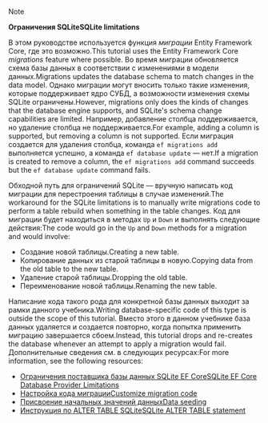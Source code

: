 > [!NOTE]
> 
> <span data-ttu-id="086b0-101">**Ограничения SQLite**</span><span class="sxs-lookup"><span data-stu-id="086b0-101">**SQLite limitations**</span></span>
>
> <span data-ttu-id="086b0-102">В этом руководстве используется функция *миграции* Entity Framework Core, где это возможно.</span><span class="sxs-lookup"><span data-stu-id="086b0-102">This tutorial uses the Entity Framework Core *migrations* feature where possible.</span></span> <span data-ttu-id="086b0-103">Во время миграции обновляется схема базы данных в соответствии с изменениями в модели данных.</span><span class="sxs-lookup"><span data-stu-id="086b0-103">Migrations updates the database schema to match changes in the data model.</span></span> <span data-ttu-id="086b0-104">Однако миграции могут вносить только такие изменения, которые поддерживает ядро СУБД, а возможности изменения схемы SQLite ограничены.</span><span class="sxs-lookup"><span data-stu-id="086b0-104">However, migrations only does the kinds of changes that the database engine supports, and SQLite's schema change capabilities are limited.</span></span> <span data-ttu-id="086b0-105">Например, добавление столбца поддерживается, но удаление столбца не поддерживается.</span><span class="sxs-lookup"><span data-stu-id="086b0-105">For example, adding a column is supported, but removing a column is not supported.</span></span> <span data-ttu-id="086b0-106">Если миграция создается для удаления столбца, команда `ef migrations add` выполняется успешно, а команда `ef database update` — нет.</span><span class="sxs-lookup"><span data-stu-id="086b0-106">If a migration is created to remove a column, the `ef migrations add` command succeeds but the `ef database update` command fails.</span></span> 
>
> <span data-ttu-id="086b0-107">Обходной путь для ограничений SQLite — вручную написать код миграции для перестроения таблицы в случае изменений.</span><span class="sxs-lookup"><span data-stu-id="086b0-107">The workaround for the SQLite limitations is to manually write migrations code to perform a table rebuild when something in the table changes.</span></span> <span data-ttu-id="086b0-108">Код для миграции будет находиться в методах `Up` и `Down` и выполнять следующие действия:</span><span class="sxs-lookup"><span data-stu-id="086b0-108">The code would go in the `Up` and `Down` methods for a migration and would involve:</span></span>
>
> * <span data-ttu-id="086b0-109">Создание новой таблицы.</span><span class="sxs-lookup"><span data-stu-id="086b0-109">Creating a new table.</span></span>
> * <span data-ttu-id="086b0-110">Копирование данных из старой таблицы в новую.</span><span class="sxs-lookup"><span data-stu-id="086b0-110">Copying data from the old table to the new table.</span></span>
> * <span data-ttu-id="086b0-111">Удаление старой таблицы.</span><span class="sxs-lookup"><span data-stu-id="086b0-111">Dropping the old table.</span></span>
> * <span data-ttu-id="086b0-112">Переименование новой таблицы.</span><span class="sxs-lookup"><span data-stu-id="086b0-112">Renaming the new table.</span></span>
>
> <span data-ttu-id="086b0-113">Написание кода такого рода для конкретной базы данных выходит за рамки данного учебника.</span><span class="sxs-lookup"><span data-stu-id="086b0-113">Writing database-specific code of this type is outside the scope of this tutorial.</span></span> <span data-ttu-id="086b0-114">Вместо этого в данном учебнике база данных удаляется и создается повторно, когда попытка применить миграцию завершается сбоем.</span><span class="sxs-lookup"><span data-stu-id="086b0-114">Instead, this tutorial drops and re-creates the database whenever an attempt to apply a migration would fail.</span></span> <span data-ttu-id="086b0-115">Дополнительные сведения см. в следующих ресурсах:</span><span class="sxs-lookup"><span data-stu-id="086b0-115">For more information, see the following resources:</span></span>
>
> * [<span data-ttu-id="086b0-116">Ограничения поставщика базы данных SQLite EF Core</span><span class="sxs-lookup"><span data-stu-id="086b0-116">SQLite EF Core Database Provider Limitations</span></span>](/ef/core/providers/sqlite/limitations)
> * [<span data-ttu-id="086b0-117">Настройка кода миграции</span><span class="sxs-lookup"><span data-stu-id="086b0-117">Customize migration code</span></span>](/ef/core/managing-schemas/migrations/#customize-migration-code)
> * [<span data-ttu-id="086b0-118">Присвоение начальных значений данных</span><span class="sxs-lookup"><span data-stu-id="086b0-118">Data seeding</span></span>](/ef/core/modeling/data-seeding)
> * [<span data-ttu-id="086b0-119">Инструкция по ALTER TABLE SQLite</span><span class="sxs-lookup"><span data-stu-id="086b0-119">SQLite ALTER TABLE statement</span></span>](https://sqlite.org/lang_altertable.html)